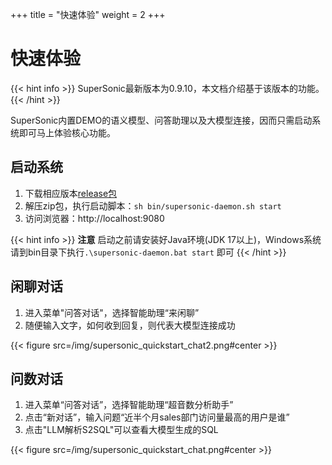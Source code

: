 +++
title = "快速体验"
weight = 2
+++

# 快速体验

{{< hint info >}}
SuperSonic最新版本为0.9.10，本文档介绍基于该版本的功能。
{{< /hint >}}

SuperSonic内置DEMO的语义模型、问答助理以及大模型连接，因而只需启动系统即可马上体验核心功能。

## 启动系统

1. 下载相应版本[release包](https://github.com/tencentmusic/supersonic/releases)
2. 解压zip包，执行启动脚本：`sh bin/supersonic-daemon.sh start`
3. 访问浏览器：http://localhost:9080

{{< hint info >}}
**注意**
启动之前请安装好Java环境(JDK 17以上)，Windows系统请到bin目录下执行`.\supersonic-daemon.bat start` 即可
{{< /hint >}}

## 闲聊对话

1. 进入菜单"问答对话"，选择智能助理“来闲聊”
2. 随便输入文字，如何收到回复，则代表大模型连接成功

{{< figure src=/img/supersonic_quickstart_chat2.png#center >}}

## 问数对话

1. 进入菜单“问答对话”，选择智能助理“超音数分析助手”
3. 点击“新对话”，输入问题“近半个月sales部门访问量最高的用户是谁”
4. 点击"LLM解析S2SQL"可以查看大模型生成的SQL

{{< figure src=/img/supersonic_quickstart_chat.png#center >}}
